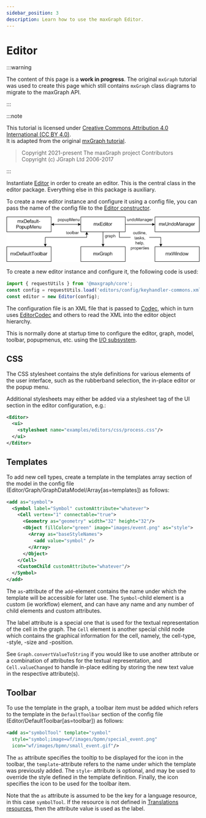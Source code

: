 ```yaml
---
sidebar_position: 3
description: Learn how to use the maxGraph Editor.
---
```


# Editor

:::warning

The content of this page is a **work in progress**.
The original `mxGraph` tutorial was used to create this page which still contains `mxGraph` class diagrams to migrate to the maxGraph API.

:::

:::note

This tutorial is licensed under [Creative Commons Attribution 4.0 International (CC BY 4.0)](https://creativecommons.org/licenses/by/4.0/). \
It is adapted from the original [mxGraph tutorial](https://github.com/jgraph/mxgraph/blob/v4.2.2/docs/tutorial.html).

> Copyright 2021-present The maxGraph project Contributors \
Copyright (c) JGraph Ltd 2006-2017

:::


Instantiate [Editor](https://maxgraph.github.io/maxGraph/api-docs/classes/Editor.html) in order to create an editor.
This is the central class in the editor package. Everything else in this package is auxiliary.

To create a new editor instance and configure it using a config file, you can pass the name of the config file to the
[Editor constructor](https://maxgraph.github.io/maxGraph/api-docs/classes/Editor.html).

![Class diagram showing the Editor class hierarchy and its relationships](assets/graphs/editor.png)

To create a new editor instance and configure it, the following code is used:

```javascript
import { requestUtils } from '@maxgraph/core';
const config = requestUtils.load('editors/config/keyhandler-commons.xml').getDocumentElement();
const editor = new Editor(config);
```

The configuration file is an XML file that is passed to [Codec](https://maxgraph.github.io/maxGraph/api-docs/classes/Codec.html),
which in turn uses [EditorCodec](https://maxgraph.github.io/maxGraph/api-docs/classes/EditorCodec.html) and others to read the XML into the editor object hierarchy.

This is normally done at startup time to configure the editor, graph, model, toolbar, popupmenus, etc. using the [I/O subsystem](./editor-input-output.md).


<a id="CSS"></a>
## CSS

The CSS stylesheet contains the style definitions for various elements of the user interface, such as the rubberband selection,
the in-place editor or the popup menu.

Additional stylesheets may either be added via a stylesheet tag of the UI section in the editor configuration, e.g.:


```xml
<Editor>
  <ui>
    <stylesheet name="examples/editors/css/process.css"/>
  </ui>
</Editor>
```


<a id="Templates"></a>
## Templates

To add new cell types, create a template in the templates array section of the model in the config file (Editor/Graph/GraphDataModel/Array[as=templates]) as follows:

```xml
<add as="symbol">
  <Symbol label="Symbol" customAttribute="whatever">
    <Cell vertex="1" connectable="true">
      <Geometry as="geometry" width="32" height="32"/>
      <Object fillColor="green" image="images/event.png" as="style">
        <Array as="baseStyleNames">
          <add value="symbol" />
        </Array>
      </Object>        
    </Cell>
    <CustomChild customAttribute="whatever"/>
  </Symbol>
</add>
```

The `as`-attribute of the `add`-element contains the name under which the template will be accessible for later use.
The `Symbol`-child element is a custom (ie workflow) element, and can have any name and any number of child elements and custom attributes.

The label attribute is a special one that is used for the textual representation of the cell in the graph.
The `Cell` element is another special child node which contains the graphical information for the cell, namely, the cell-type, -style, -size and -position.

See `Graph.convertValueToString` if you would like to use another attribute or a combination of attributes for the textual representation,
and `Cell.valueChanged` to handle in-place editing by storing the new text value in the respective attribute(s).


<a id="Toolbar"></a>
## Toolbar


To use the template in the graph, a toolbar item must be added which refers to the template in the `DefaultToolbar` section
of the config file (Editor/DefaultToolbar[as=toolbar]) as follows:

```xml
<add as="symbolTool" template="symbol"
  style="symbol;image=wf/images/bpmn/special_event.png"
  icon="wf/images/bpmn/small_event.gif"/>
```

The `as` attribute specifies the tooltip to be displayed for the icon in the toolbar, the `template`-attribute refers to the name under which the template was previously added.
The `style`- attribute is optional, and may be used to override the style defined in the template definition.
Finally, the icon specifies the icon to be used for the toolbar item.

Note that the `as` attribute is assumed to be the key for a language resource, in this case `symbolTool`.
If the resource is not defined in [Translations resources](https://maxgraph.github.io/maxGraph/api-docs/classes/Translations.html#resources), then the attribute value is used as the label.
